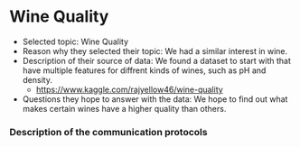 # Wine Quality

- Selected topic: Wine Quality
- Reason why they selected their topic: We had a similar interest in wine.
- Description of their source of data: We found a dataset to start with that have multiple features for diffrent kinds of wines, such as pH and density. 
  - https://www.kaggle.com/rajyellow46/wine-quality
- Questions they hope to answer with the data: We hope to find out what makes certain wines have a higher quality than others. 

###  Description of the communication protocols
